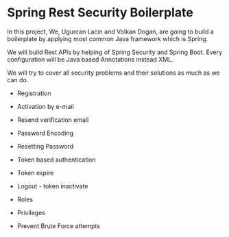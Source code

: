 # Spring Rest Security Boilerplate

In this project, We, Ugurcan Lacin and Volkan Dogan, are going to build a boilerplate by applying most common Java framework which is Spring. 

We will build Rest APIs by helping of Spring Security and Spring Boot. Every configuration will be Java based Annotations instead XML.

We will try to cover all security problems and their solutions as much as we can do. 

* Registration
* Activation by e-mail
* Resend verification email
* Password Encoding
* Resetting Password

* Token based authentication
* Token expire
* Logout - token inactivate
* Roles
* Privileges
* Prevent Brute Force attempts
